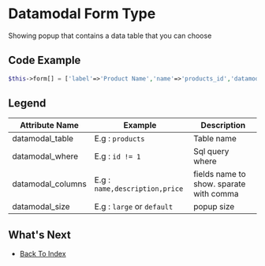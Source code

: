# Datamodal Form Type
Showing popup that contains a data table that you can choose

## Code Example
```php
$this->form[] = ['label'=>'Product Name','name'=>'products_id','datamodal_table'=>'products','datamodal_where'=>'','datamodal_columns'=>'name,description,price','datamodal_size'=>'large','type'=>'datamodal','required'=>true];	
```
## Legend
| Attribute Name | Example | Description
| -------------- | ----------- | --------- |
| datamodal_table | E.g : `products` | Table name |
| datamodal_where | E.g : `id != 1` | Sql query where |
| datamodal_columns | E.g : `name,description,price` | fields name to show. sparate with comma |
| datamodal_size | E.g : `large` or `default` | popup size |

## What's Next
- [Back To Index](./index.md)

